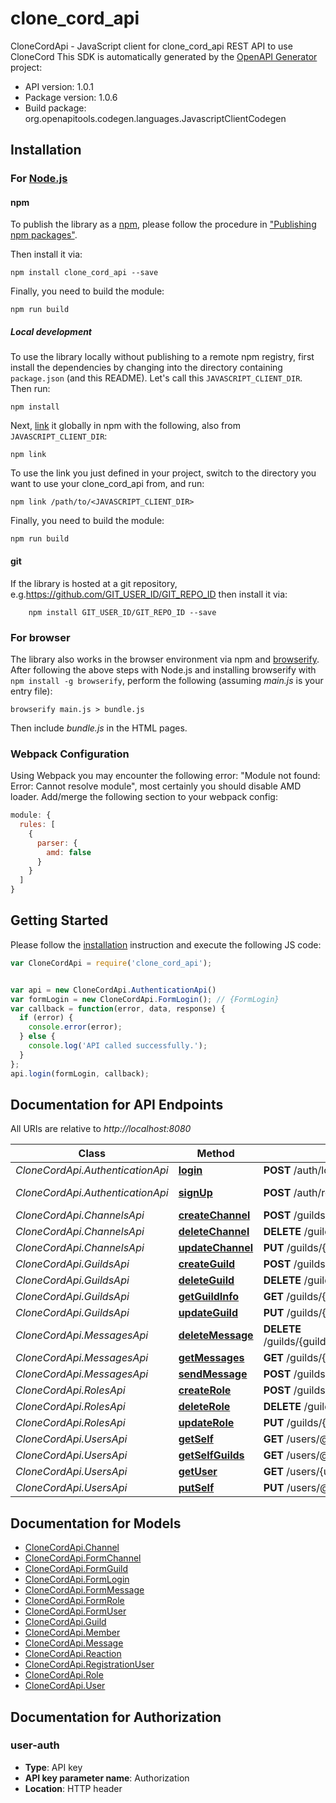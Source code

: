 # clone_cord_api

CloneCordApi - JavaScript client for clone_cord_api
REST API to use CloneCord
This SDK is automatically generated by the [OpenAPI Generator](https://openapi-generator.tech) project:

- API version: 1.0.1
- Package version: 1.0.6
- Build package: org.openapitools.codegen.languages.JavascriptClientCodegen

## Installation

### For [Node.js](https://nodejs.org/)

#### npm

To publish the library as a [npm](https://www.npmjs.com/), please follow the procedure in ["Publishing npm packages"](https://docs.npmjs.com/getting-started/publishing-npm-packages).

Then install it via:

```shell
npm install clone_cord_api --save
```

Finally, you need to build the module:

```shell
npm run build
```

##### Local development

To use the library locally without publishing to a remote npm registry, first install the dependencies by changing into the directory containing `package.json` (and this README). Let's call this `JAVASCRIPT_CLIENT_DIR`. Then run:

```shell
npm install
```

Next, [link](https://docs.npmjs.com/cli/link) it globally in npm with the following, also from `JAVASCRIPT_CLIENT_DIR`:

```shell
npm link
```

To use the link you just defined in your project, switch to the directory you want to use your clone_cord_api from, and run:

```shell
npm link /path/to/<JAVASCRIPT_CLIENT_DIR>
```

Finally, you need to build the module:

```shell
npm run build
```

#### git

If the library is hosted at a git repository, e.g.https://github.com/GIT_USER_ID/GIT_REPO_ID
then install it via:

```shell
    npm install GIT_USER_ID/GIT_REPO_ID --save
```

### For browser

The library also works in the browser environment via npm and [browserify](http://browserify.org/). After following
the above steps with Node.js and installing browserify with `npm install -g browserify`,
perform the following (assuming *main.js* is your entry file):

```shell
browserify main.js > bundle.js
```

Then include *bundle.js* in the HTML pages.

### Webpack Configuration

Using Webpack you may encounter the following error: "Module not found: Error:
Cannot resolve module", most certainly you should disable AMD loader. Add/merge
the following section to your webpack config:

```javascript
module: {
  rules: [
    {
      parser: {
        amd: false
      }
    }
  ]
}
```

## Getting Started

Please follow the [installation](#installation) instruction and execute the following JS code:

```javascript
var CloneCordApi = require('clone_cord_api');


var api = new CloneCordApi.AuthenticationApi()
var formLogin = new CloneCordApi.FormLogin(); // {FormLogin} 
var callback = function(error, data, response) {
  if (error) {
    console.error(error);
  } else {
    console.log('API called successfully.');
  }
};
api.login(formLogin, callback);

```

## Documentation for API Endpoints

All URIs are relative to *http://localhost:8080*

Class | Method | HTTP request | Description
------------ | ------------- | ------------- | -------------
*CloneCordApi.AuthenticationApi* | [**login**](docs/AuthenticationApi.md#login) | **POST** /auth/login | Log in
*CloneCordApi.AuthenticationApi* | [**signUp**](docs/AuthenticationApi.md#signUp) | **POST** /auth/register | Create an account
*CloneCordApi.ChannelsApi* | [**createChannel**](docs/ChannelsApi.md#createChannel) | **POST** /guilds/{guildId} | 
*CloneCordApi.ChannelsApi* | [**deleteChannel**](docs/ChannelsApi.md#deleteChannel) | **DELETE** /guilds/{guildId}/{channelId} | 
*CloneCordApi.ChannelsApi* | [**updateChannel**](docs/ChannelsApi.md#updateChannel) | **PUT** /guilds/{guildId}/{channelId} | 
*CloneCordApi.GuildsApi* | [**createGuild**](docs/GuildsApi.md#createGuild) | **POST** /guilds | 
*CloneCordApi.GuildsApi* | [**deleteGuild**](docs/GuildsApi.md#deleteGuild) | **DELETE** /guilds/{guildId} | 
*CloneCordApi.GuildsApi* | [**getGuildInfo**](docs/GuildsApi.md#getGuildInfo) | **GET** /guilds/{guildId} | 
*CloneCordApi.GuildsApi* | [**updateGuild**](docs/GuildsApi.md#updateGuild) | **PUT** /guilds/{guildId} | 
*CloneCordApi.MessagesApi* | [**deleteMessage**](docs/MessagesApi.md#deleteMessage) | **DELETE** /guilds/{guildId}/{channelId}/messages/{messageId} | 
*CloneCordApi.MessagesApi* | [**getMessages**](docs/MessagesApi.md#getMessages) | **GET** /guilds/{guildId}/{channelId}/messages | 
*CloneCordApi.MessagesApi* | [**sendMessage**](docs/MessagesApi.md#sendMessage) | **POST** /guilds/{guildId}/{channelId}/messages | 
*CloneCordApi.RolesApi* | [**createRole**](docs/RolesApi.md#createRole) | **POST** /guilds/{guildId}/roles | 
*CloneCordApi.RolesApi* | [**deleteRole**](docs/RolesApi.md#deleteRole) | **DELETE** /guilds/{guildId}/roles/{roleId} | 
*CloneCordApi.RolesApi* | [**updateRole**](docs/RolesApi.md#updateRole) | **PUT** /guilds/{guildId}/roles/{roleId} | 
*CloneCordApi.UsersApi* | [**getSelf**](docs/UsersApi.md#getSelf) | **GET** /users/@self | 
*CloneCordApi.UsersApi* | [**getSelfGuilds**](docs/UsersApi.md#getSelfGuilds) | **GET** /users/@self/guilds | 
*CloneCordApi.UsersApi* | [**getUser**](docs/UsersApi.md#getUser) | **GET** /users/{userId} | 
*CloneCordApi.UsersApi* | [**putSelf**](docs/UsersApi.md#putSelf) | **PUT** /users/@self | 


## Documentation for Models

 - [CloneCordApi.Channel](docs/Channel.md)
 - [CloneCordApi.FormChannel](docs/FormChannel.md)
 - [CloneCordApi.FormGuild](docs/FormGuild.md)
 - [CloneCordApi.FormLogin](docs/FormLogin.md)
 - [CloneCordApi.FormMessage](docs/FormMessage.md)
 - [CloneCordApi.FormRole](docs/FormRole.md)
 - [CloneCordApi.FormUser](docs/FormUser.md)
 - [CloneCordApi.Guild](docs/Guild.md)
 - [CloneCordApi.Member](docs/Member.md)
 - [CloneCordApi.Message](docs/Message.md)
 - [CloneCordApi.Reaction](docs/Reaction.md)
 - [CloneCordApi.RegistrationUser](docs/RegistrationUser.md)
 - [CloneCordApi.Role](docs/Role.md)
 - [CloneCordApi.User](docs/User.md)


## Documentation for Authorization



### user-auth


- **Type**: API key
- **API key parameter name**: Authorization
- **Location**: HTTP header

